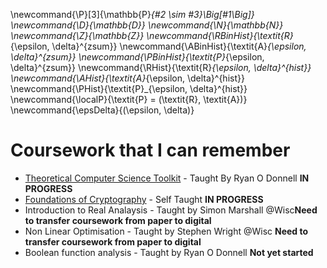 \newcommand{\P}[3]{\mathbb{P}_{#2 \sim #3}\Big[#1\Big]}
\newcommand{\D}{\mathbb{D}}
\newcommand{\N}{\mathbb{N}}
\newcommand{\Z}{\mathbb{Z}}
\newcommand{\RBinHist}{\textit{R}_{\epsilon, \delta}^{zsum}}
\newcommand{\ABinHist}{\textit{A}_{\epsilon, \delta}^{zsum}}
\newcommand{\PBinHist}{\textit{P}_{\epsilon, \delta}^{zsum}}
\newcommand{\RHist}{\textit{R}_{\epsilon, \delta}^{hist}}
\newcommand{\AHist}{\textit{A}_{\epsilon, \delta}^{hist}}
\newcommand{\PHist}{\textit{P}_{\epsilon, \delta}^{hist}}
\newcommand{\localP}{\textit{P} = (\textit{R}, \textit{A})}
\newcommand{\epsDelta}{(\epsilon, \delta)}
<div class=container>

# Coursework that I can remember

* [Theoretical Computer Science Toolkit](./TCS_Toolkit-Ryan_ODonell/) - Taught By Ryan O Donnell **IN PROGRESS**
* [Foundations of Cryptography](../Crypto/Foundations/) - Self Taught **IN PROGRESS**
* Introduction to Real Analaysis - Taught by Simon Marshall @Wisc**Need to transfer coursework from paper to digital**
* Non Linear Optimisation - Taught by Stephen Wright @Wisc **Need to transfer coursework from paper to digital**
* Boolean function analysis - Taught by Ryan O Donnell **Not yet started**

<!-- * PCP by Tom Gur : TODO
* Fat tailed distributions : Todo
* Graduate Real Analysis : TODO
* Abstract Algebra: TOD
* Graduate Abstract Algebra : TODO
* Additive Combinatorics : TODO
 -->
<!-- * Abstract Algebra
* Interactive decision making
* Stochastic processes and graph theory
* Martingales David Williams Book
* Game Theory
* Cryptography
* High dimensional Probability
* Computational Complexity -->
</div>
